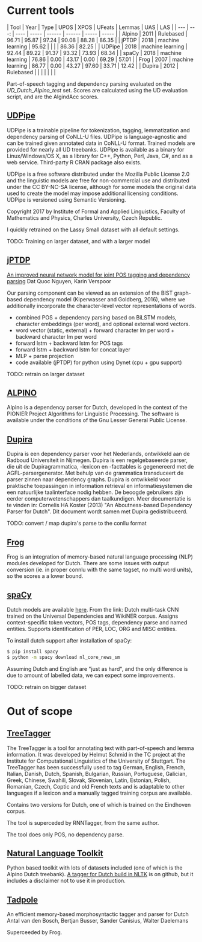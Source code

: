 # Current tools

| Tool    | Year | Type               | UPOS  | XPOS  | UFeats | Lemmas | UAS   | LAS   |
| ---     | ---:                      | ----  | ----- | ------ | ------ | ----- | ----- |
| Alpino  | 2011 | Rulebased          | 96.71 | 95.87 | 97.24  | 90.08  | 88.28 | 86.35 |
| jPTDP   | 2018 | machine learning   | 95.62 |       |        |        | 86.36 | 82.25 |
| UDPipe  | 2018 | machine learning   | 92.44 | 89.22 | 91.37  | 93.32  | 73.93 | 68.34 |
| spaCy   | 2018 | machine learning   | 76.86 | 0.00  | 43.17  | 0.00   | 69.29 | 57.01 |
| Frog    | 2007 | machine learning   | 86.77 | 0.00  | 43.27  | 97.60  | 33.71 | 12.42 |
| Dupira  | 2012 | Rulebased          |       |       |        |        |       |       |


Part-of-speech tagging and dependency parsing evaluated on the *UD_Dutch_Alpino_test* set.
Scores are calculated using the UD evaluation script, and are the AlgindAcc scores.

## [UDPipe](http://ufal.mff.cuni.cz/udpipe)

UDPipe is a trainable pipeline for tokenization, tagging, lemmatization and dependency parsing of CoNLL-U files. UDPipe is language-agnostic and can be trained given annotated data in CoNLL-U format. Trained models are provided for nearly all UD treebanks. UDPipe is available as a binary for Linux/Windows/OS X, as a library for C++, Python, Perl, Java, C#, and as a web service. Third-party R CRAN package also exists.

UDPipe is a free software distributed under the Mozilla Public License 2.0 and the linguistic models are free for non-commercial use and distributed under the CC BY-NC-SA license, although for some models the original data used to create the model may impose additional licensing conditions. UDPipe is versioned using Semantic Versioning.

Copyright 2017 by Institute of Formal and Applied Linguistics, Faculty of Mathematics and Physics, Charles University, Czech Republic.

I quickly retrained on the Lassy Small dataset with all default settings.

TODO: Training on larger dataset, and with a larger model

## [jPTDP](https://github.com/datquocnguyen/jPTDP.git)

[An improved neural network model for joint POS tagging and dependency parsing](https://arxiv.org/abs/1807.03955)
Dat Quoc Nguyen, Karin Verspoor

Our parsing component can be viewed as an extension of the BIST graph-based dependency model (Kiperwasser and Goldberg, 2016), where we additionally incorporate the character-level vector representations of words.
* combined POS + dependency parsing based on BiLSTM models, character embeddings (per word), and optional external word vectors.
* word vector (static, external) + forward character lm per word + backward character lm per word
* forward lstm + backward lstm for POS tags
* forward lstm + backward lstm for concat layer
* MLP + parse projection
* code available (jPTDP) for python using Dynet (cpu + gpu support)

TODO: retrain on larger dataset

## [ALPINO](http://www.let.rug.nl/vannoord/alp/Alpino/)

Alpino is a dependency parser for Dutch, developed in the context of the PIONIER Project Algorithms for Linguistic Processing. The software is available under the conditions of the Gnu Lesser General Public License.



## [Dupira](https://ivdnt.org/downloads/taalmaterialen/tstc-dupira)

Dupira is een dependency parser voor het Nederlands, ontwikkeld aan de Radboud Universiteit in Nijmegen. Dupira is een regelgebaseerde parser, die uit de Dupiragrammatica, -lexicon en -facttables is gegenereerd met de AGFL-parsergenerator. Met behulp van de grammatica transduceert de parser zinnen naar dependency graphs. Dupira is ontwikkeld voor praktische toepassingen in information retrieval en informatiesystemen die een natuurlijke taalinterface nodig hebben. De beoogde gebruikers zijn eerder computerwetenschappers dan taalkundigen. Meer documentatie is te vinden in: Cornelis HA Koster (2013) "An Aboutness-based Dependency Parser for Dutch". Dit document wordt samen met Dupira gedistribueerd.

TODO: convert / map dupira's parse to the conllu format


## [Frog](https://languagemachines.github.io/frog/)

Frog is an integration of memory-based natural language processing (NLP) modules developed for Dutch.
There are some issues with output conversion (ie. in proper connlu with the same tagset, no multi word units), so the scores a a lower bound.


## [spaCy](https://spacu.io)

Dutch models are available [here](https://spacy.io/models/nl). From the link:
Dutch multi-task CNN trained on the Universal Dependencies and WikiNER corpus. Assigns context-specific token vectors, POS tags, dependency parse and named entities. Supports identification of PER, LOC, ORG and MISC entities.

To install dutch support after installation of spaCy:
```bash
$ pip install spacy
$ python -m spacy download nl_core_news_sm
```

Assuming Dutch and English are "just as hard", and the only difference is due to amount of labelled data, we can expect some improvements.

TODO: retrain on bigger dataset

# Out of scope

## [TreeTagger](http://www.cis.uni-muenchen.de/~schmid/tools/TreeTagger/)

The TreeTagger is a tool for annotating text with part-of-speech and lemma information. It was developed by Helmut Schmid in the TC project at the Institute for Computational Linguistics of the University of Stuttgart. The TreeTagger has been successfully used to tag German, English, French, Italian, Danish, Dutch, Spanish, Bulgarian, Russian, Portuguese, Galician, Greek, Chinese, Swahili, Slovak, Slovenian, Latin, Estonian, Polish, Romanian, Czech, Coptic and old French texts and is adaptable to other languages if a lexicon and a manually tagged training corpus are available.

Contains two versions for Dutch, one of which is trained on the Eindhoven corpus.

The tool is superceded by RNNTagger, from the same author.

The tool does only POS, no dependency parse.


## [Natural Language Toolkit](https://www.nltk.org/)

Python based toolkit with lots of datasets included (one of which is the Alpino Dutch treebank).
[A tagger for Dutch build in NLTK](https://github.com/evanmiltenburg/Dutch-tagger) is on github, but it includes a disclaimer not to use it in production.


## [Tadpole]()

An efficient memory-based morphosyntactic tagger and parser for Dutch
Antal van den Bosch, Bertjan Busser, Sander Canisius, Walter Daelemans

Superceeded by Frog.
